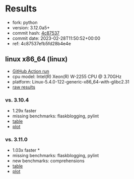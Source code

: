 # Results

- fork: python
- version: 3.12.0a5+
- commit hash: [4c87537](https://github.com/python/cpython/commit/4c87537)
- commit date: 2023-02-28T11:50:52+00:00
- ref: 4c87537efb5fd28b4e4e

## linux x86_64 (linux)

- [GitHub Action run](https://github.com/faster-cpython/benchmarking/actions/runs/4316443260)
- cpu model: Intel(R) Xeon(R) W-2255 CPU @ 3.70GHz
- platform: Linux-5.4.0-122-generic-x86_64-with-glibc2.31
- [raw results](bm-20230228-linux-x86_64-python-4c87537efb5fd28b4e4e-3.12.0a5%2B-4c87537.json)

### vs. 3.10.4

- 1.29x faster
- missing benchmarks: flaskblogging, pylint
- [table](bm-20230228-linux-x86_64-python-4c87537efb5fd28b4e4e-3.12.0a5%2B-4c87537-vs-3.10.4.md)
- [plot](bm-20230228-linux-x86_64-python-4c87537efb5fd28b4e4e-3.12.0a5%2B-4c87537-vs-3.10.4.png)

### vs. 3.11.0

- 1.03x faster \*
- missing benchmarks: flaskblogging, pylint
- new benchmarks: comprehensions
- [table](bm-20230228-linux-x86_64-python-4c87537efb5fd28b4e4e-3.12.0a5%2B-4c87537-vs-3.11.0.md)
- [plot](bm-20230228-linux-x86_64-python-4c87537efb5fd28b4e4e-3.12.0a5%2B-4c87537-vs-3.11.0.png)

